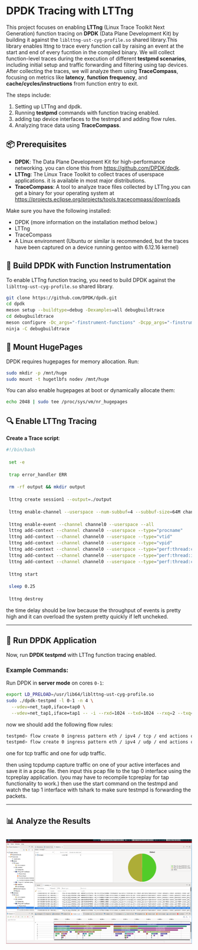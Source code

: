 # DPDK Tracing with LTTng

This project focuses on enabling **LTTng** (Linux Trace Toolkit Next Generation) function tracing on **DPDK** (Data Plane Development Kit) by building it against the `liblttng-ust-cyg-profile.so` shared library.This library enables lttng to trace every function call by raising an event at the start and end of every fucntion in the compiled binary. We will collect function-level traces during the execution of different **testpmd scenarios**, including initial setup and traffic forwarding and filtering using tap devices. After collecting the traces, we will analyze them using **TraceCompass**, focusing on metrics like **latency**, **function frequency**, and **cache/cycles/instructions** from function entry to exit.

The steps include:

1. Setting up LTTng and dpdk.
2. Running **testpmd** commands with function tracing enabled.
3. adding tap device interfaces to the testmpd and adding flow rules.
4. Analyzing trace data using **TraceCompass**.


## 📦 Prerequisites
* **DPDK**: The Data Plane Development Kit for high-performance networking. you can clone this from https://github.com/DPDK/dpdk.
* **LTTng**: The Linux Trace Toolkit to collect traces of userspace applications. it is available in most major distributions.
* **TraceCompass**: A tool to analyze trace files collected by LTTng.you can get a  binary for your operating system at https://projects.eclipse.org/projects/tools.tracecompass/downloads

Make sure you have the following installed:

* DPDK (more information on the installation method below.)
* LTTng
* TraceCompass
* A Linux environment (Ubuntu or similar is recommended, but the traces have been captured on a device running gentoo with 6.12.16 kernel)


## 🔧 Build DPDK with Function Instrumentation

To enable LTTng function tracing, you need to build DPDK against the `liblttng-ust-cyg-profile.so` shared library.

```bash
git clone https://github.com/DPDK/dpdk.git
cd dpdk
meson setup --buildtype=debug -Dexamples=all debugbuildtrace
cd debugbuildtrace
meson configure -Dc_args="-finstrument-functions" -Dcpp_args="-finstrument-functions"
ninja -C debugbuildtrace
```

## 🧠 Mount HugePages

DPDK requires hugepages for memory allocation. Run:

```bash
sudo mkdir -p /mnt/huge
sudo mount -t hugetlbfs nodev /mnt/huge
```

You can also enable hugepages at boot or dynamically allocate them:

```bash
echo 2048 | sudo tee /proc/sys/vm/nr_hugepages
```
## 🔍 Enable LTTng Tracing

 **Create a Trace script**:

   ```bash
   #!/bin/bash
    
    set -e
    
    trap error_handler ERR
    
    rm -rf output && mkdir output
    
    lttng create session1 --output=./output
    
    lttng enable-channel --userspace --num-subbuf=4 --subbuf-size=64M channel0
    
    lttng enable-event --channel channel0 --userspace --all
    lttng add-context --channel channel0 --userspace --type="procname"
    lttng add-context --channel channel0 --userspace --type="vtid"
    lttng add-context --channel channel0 --userspace --type="vpid"
    lttng add-context --channel channel0 --userspace --type="perf:thread:cpu-cycles"
    lttng add-context --channel channel0 --userspace --type="perf:thread:instructions"
    lttng add-context --channel channel0 --userspace --type="perf:thread:cache-misses"
    
    lttng start
    
    sleep 0.25 
    
    lttng destroy

   ```
  the time delay should be low because the throughput of events is pretty high and it can overload the system pretty quickly if left uncheked.

---

## 🚀 Run DPDK Application

Now, run **DPDK testpmd** with LTTng function tracing enabled.

### Example Commands:

Run DPDK in **server mode** on cores `0-1`:

```bash
export LD_PRELOAD=/usr/lib64/liblttng-ust-cyg-profile.so
sudo ./dpdk-testpmd -l 0-1 -n 4 \
  --vdev=net_tap0,iface=tap0 \
  --vdev=net_tap1,iface=tap1 -- -i --rxd=1024 --txd=1024 --rxq=2 --txq=2 --port-topology=chained
```

now we should add the following flow rules:
```bash
testpmd> flow create 0 ingress pattern eth / ipv4 / tcp / end actions queue index 0 / end
testpmd> flow create 0 ingress pattern eth / ipv4 / udp / end actions queue index 1 / end
```
one for tcp traffic and one for udp traffic.

then using tcpdump capture traffic on one of your active interfaces and save it in a pcap file. 
then input this pcap file to the tap 0 interface using the tcpreplay application. (you may have to recompile tcpreplay for tap functionality to work.)
then use the start command on the testmpd and watch the tap 1 interface with tshark to make sure testmpd is forwarding the packets.

---

## 📊 Analyze the Results
![Alt text](./1l.png)
---


